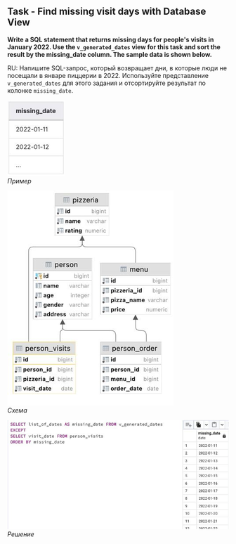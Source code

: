 ## Task - Find missing visit days with Database View

**Write a SQL statement that returns missing days for people's visits in January 2022. Use the `v_generated_dates` view for this task and sort the result by the missing_date column. The sample data is shown below.**

RU: Напишите SQL-запрос, который возвращает дни, в которые люди не посещали в январе пиццерии в 2022. Используйте представление `v_generated_dates` для этого задания и отсортируйте результат по колонке `missing_date`. 

![Screenshot](../screenshots/ex_ex03.jpg "Пример")\
*Пример*

![Screenshot](../screenshots/scheme.jpg "Схема")\
*Схема*

![Screenshot](../screenshots/ex03.jpg "Решение")\
*Решение*